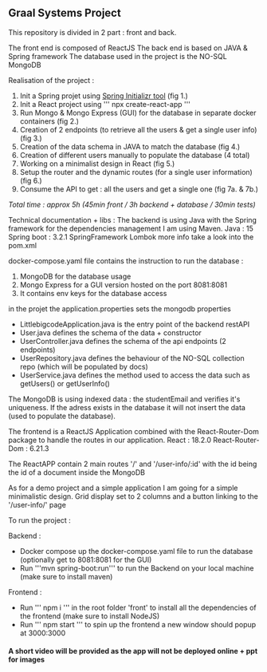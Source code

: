 ## **Graal Systems Project**

This repository is divided in 2 part : front and back.

The front end is composed of ReactJS 
The back end is based on JAVA & Spring framework
The database used in the project is the NO-SQL MongoDB


Realisation of the project :
1. Init a Spring projet using [Spring Initializr tool](https://start.spring.io/) (fig 1.)
2. Init a React project using ''' npx create-react-app '''
3. Run Mongo & Mongo Express (GUI) for the database in separate docker containers (fig 2.)
4. Creation of 2 endpoints (to retrieve all the users & get a single user info) (fig 3.)
5. Creation of the data schema in JAVA to match the database (fig 4.)
6. Creation of different users manually to populate the database (4 total)
7. Working on a minimalist design in React (fig 5.)
8. Setup the router and the dynamic routes (for a single user information) (fig 6.)
9. Consume the API to get : all the users and get a single one (fig 7a. & 7b.)


*Total time : approx 5h (45min front / 3h backend + database / 30min tests)*


Technical documentation + libs :
The backend is using Java with the Spring framework for the dependencies management I am using Maven.
Java : 15
Spring boot : 3.2.1
SpringFramework
Lombok
more info take a look into the pom.xml

docker-compose.yaml file contains the instruction to run the database :
1. MongoDB for the database usage
2. Mongo Express for a GUI version hosted on the port 8081:8081
3. It contains env keys for the database access

in the projet the application.properties sets the mongodb properties

- LittlebigcodeApplication.java is the entry point of the backend restAPI
- User.java defines the schema of the data + constructor
- UserController.java defines the schema of the api endpoints (2 endpoints)
- UserRepository.java defines the behaviour of the NO-SQL collection repo (which will be populated by docs)
- UserService.java defines the method used to access the data such as getUsers() or getUserInfo()

The MongoDB is using indexed data : the studentEmail and verifies it's uniqueness. If the adress exists in the database it will not insert the data (used to populate the database).

The frontend is a ReactJS Application combined with the React-Router-Dom package to handle the routes in our application.
React : 18.2.0
React-Router-Dom : 6.21.3

The ReactAPP contain 2 main routes '/' and '/user-info/:id' with the id being the id of a document inside the MongoDB

As for a demo project and a simple application I am going for a simple minimalistic design. Grid display set to 2 columns and a button linking to the '/user-info/' page


To run the project :

Backend : 
- Docker compose up the docker-compose.yaml file to run the database (optionally get to 8081:8081 for the GUI)
- Run '''mvn spring-boot:run''' to run the Backend on your local machine (make sure to install maven)

Frontend :
- Run ''' npm i ''' in the root folder 'front' to install all the dependencies of the frontend (make sure to install NodeJS)
- Run ''' npm start ''' to spin up the frontend a new window should popup at 3000:3000


#### **A short video will be provided as the app will not be deployed online + ppt for images**
